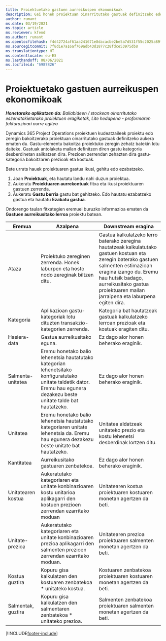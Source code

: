 ```yaml
---
title: Proiektuetako gastuen aurreikuspen ekonomikoak
description: Gai honek proiektuan oinarritutako gastuak definitzeko edo kalkulatzeko informazioa eskaintzen du.
author: rumant
ms.date: 03/19/2021
ms.topic: article
ms.reviewer: kfend
ms.author: rumant
ms.openlocfilehash: f4d42724af61aa241671e8dacacbe2be5a7d531f55c2025a89ff777ac41e9b67
ms.sourcegitcommit: 7f8d1e7a16af769adb43d1877c28fdce53975db8
ms.translationtype: HT
ms.contentlocale: eu-ES
ms.lasthandoff: 08/06/2021
ms.locfileid: "6987826"
---
```

# <a name="financial-estimates-for-expenses-on-projects"></a>Proiektuetako gastuen aurreikuspen ekonomikoak
_**Honetarako aplikatzen da:** Baliabideen / stockean oinarritutako eszenatokietarako proiektuen eragiketak, Lite hedapena - proformaren fakturazioari aurre egitea_

Dynamics 365 Project Operations proiektuen kudeatzaileek proiektu edo zeregin bakoitzerako proiektuan oinarritutako gastuak definitzeko aukera ematen du. Gastu-elementu bakoitza proiektuko zeregin zehatz batekin lotu daiteke. Gastuak antolaketa mailan definitzen diren gastu kategoria desberdinetan sailkatzen dira. Prezioen zerrendan zehazten dira gastu-kategoria bakoitzaren prezioak eta kostuak. 

Bete urrats hauek proiektuaren gastua ikusi, gehitu edo ezabatzeko.

1. Joan **Proiektuak**, eta hautatu landu nahi duzun proiektua.
2. Aukeratu **Proiektuaren aurrekontuak** fitxa eta ikusi proiektuaren gastuen zerrenda.
3. Aukeratu **Gastu berria** gastu bat gehitzeko. Edo hautatu ezabatzeko gastua eta hautatu **Ezabatu gastua**.

Ondorengo taulan fitxategien eremuei buruzko informazioa ematen da **Gastuen aurreikusitako lerroa** proiektu batean. 

| **Eremua** | **Azalpena** | **Downstream eragina** |
| --- | --- | --- |
| Ataza | Proiektuko zereginen zerrenda. Honek laburpen eta hosto nodo zereginak biltzen ditu. | Gastua kalkulatzeko lerro baterako zeregina hautatzeak kalkulatutako gastuen kostuan eta zeregin baterako gastuen salmenten estimazioan eragina izango du. Eremu hau hutsik badago, aurreikusitako gastua proiektuaren mailan jarraipena eta laburpena egiten dira. |
| Kategoria | Aplikazioan gastu-kategoriak lotu dituzten transakzio-kategorien zerrenda. | Kategoria bat hautatzeak gastuak kalkulatzeko lerroan prezioak eta kostuak eragiten ditu. |
| Hasiera-data | Gastua aurreikusitako eguna. | Ez dago alor honen beherako eraginik. |
| Salmenta-unitatea | Eremu honetako balio lehenetsia hautatutako kategorian lehenetsitako konfiguratutako unitate taldetik dator. Eremu hau egunera dezakezu beste unitate talde bat hautatzeko. | Ez dago alor honen beherako eraginik. |
| Unitatea | Eremu honetako balio lehenetsia hautatutako kategoriaren unitate lehenetsia da. Eremu hau egunera dezakezu beste unitate bat hautatzeko. | Unitatea aldatzeak unitateko prezio eta kostu lehenetsi desberdinak lortzen ditu. |
| Kantitatea | Aurreikusitako gastuaren zenbatekoa. | Ez dago alor honen beherako eraginik. |
| Unitatearen kostua | Aukeratutako kategoriaren eta unitate konbinazioaren kostu unitarioa aplikagarri den kostuen prezioen zerrendan ezarritako moduan | Unitatearen kostua proiektuaren kostuaren monetan agertzen da beti. |
| Unitate-prezioa | Aukeratutako kategoriaren eta unitate konbinazioaren prezioa aplikagarri den salmenten prezioen zerrendan ezarritako moduan. | Unitatearen prezioa proiektuaren salmenten monetan agertzen da beti. |
| Kostua guztira | Kopuru gisa kalkulatzen den kostuaren zenbatekoa \* unitateko kostua.| Kostuaren zenbatekoa proiektuaren kostuaren monetan agertzen da beti. |
| Salmentak, guztira | Kopuru gisa kalkulatzen den salmentaren zenbatekoa \* unitateko prezioa. | Salmenten zenbatekoa proiektuaren salmenten monetan agertzen da beti. |


[!INCLUDE[footer-include](../includes/footer-banner.md)]
